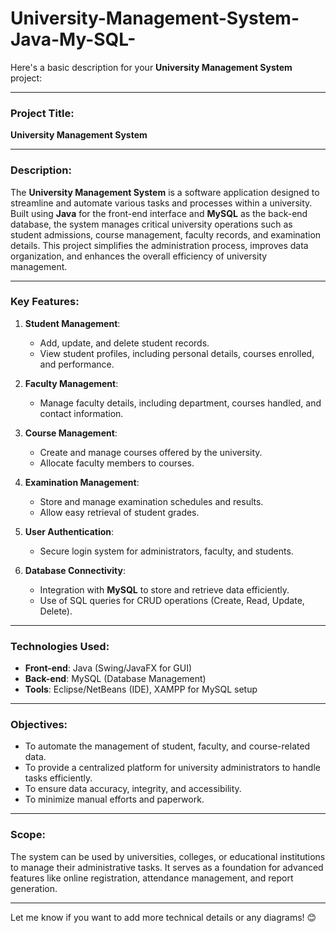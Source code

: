 # University-Management-System-Java-My-SQL-
Here's a basic description for your **University Management System** project:

---

### **Project Title**:  
**University Management System**

---

### **Description**:  
The **University Management System** is a software application designed to streamline and automate various tasks and processes within a university. Built using **Java** for the front-end interface and **MySQL** as the back-end database, the system manages critical university operations such as student admissions, course management, faculty records, and examination details. This project simplifies the administration process, improves data organization, and enhances the overall efficiency of university management.

---

### **Key Features**:  
1. **Student Management**:  
   - Add, update, and delete student records.  
   - View student profiles, including personal details, courses enrolled, and performance.

2. **Faculty Management**:  
   - Manage faculty details, including department, courses handled, and contact information.

3. **Course Management**:  
   - Create and manage courses offered by the university.  
   - Allocate faculty members to courses.

4. **Examination Management**:  
   - Store and manage examination schedules and results.  
   - Allow easy retrieval of student grades.

5. **User Authentication**:  
   - Secure login system for administrators, faculty, and students.

6. **Database Connectivity**:  
   - Integration with **MySQL** to store and retrieve data efficiently.  
   - Use of SQL queries for CRUD operations (Create, Read, Update, Delete).

---

### **Technologies Used**:  
- **Front-end**: Java (Swing/JavaFX for GUI)  
- **Back-end**: MySQL (Database Management)  
- **Tools**: Eclipse/NetBeans (IDE), XAMPP for MySQL setup  

---

### **Objectives**:  
- To automate the management of student, faculty, and course-related data.  
- To provide a centralized platform for university administrators to handle tasks efficiently.  
- To ensure data accuracy, integrity, and accessibility.  
- To minimize manual efforts and paperwork.

---

### **Scope**:  
The system can be used by universities, colleges, or educational institutions to manage their administrative tasks. It serves as a foundation for advanced features like online registration, attendance management, and report generation.

---

Let me know if you want to add more technical details or any diagrams! 😊
